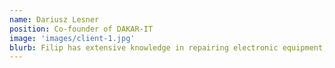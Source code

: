 ```yaml
---
name: Dariusz Lesner
position: Co-founder of DAKAR-IT
image: 'images/client-1.jpg'
blurb: Filip has extensive knowledge in repairing electronic equipment, which allows him to handle the servicing of various types of electronics, from radio and computer devices to household appliances. I have been using Filip's electronic repair services for a long time and I recommend them.
---
```

